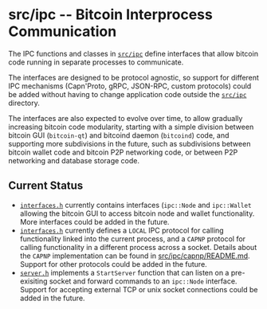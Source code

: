 src/ipc -- Bitcoin Interprocess Communication
=============================================

The IPC functions and classes in [`src/ipc`](.) define interfaces that allow
bitcoin code running in separate processes to communicate.

The interfaces are designed to be protocol agnostic, so support for different
IPC mechanisms (Capn'Proto, gRPC, JSON-RPC, custom protocols) could be added
without having to change application code outside the [`src/ipc`](.) directory.

The interfaces are also expected to evolve over time, to allow gradually
increasing bitcoin code modularity, starting with a simple division between
bitcoin GUI (`bitcoin-qt`) and bitcoind daemon (`bitcoind`) code, and
supporting more subdivisions in the future, such as subdivisions between
bitcoin wallet code and bitcoin P2P networking code, or between P2P networking
and database storage code.

Current Status
--------------

* [`interfaces.h`](interfaces.h) currently contains interfaces (`ipc::Node` and
  `ipc::Wallet` allowing the bitcoin GUI to access bitcoin node and wallet
  functionality. More interfaces could be added in the future.
* [`interfaces.h`](interfaces.h) currently defines a `LOCAL` IPC protocol for
  calling functionality linked into the current process, and a `CAPNP` protocol
  for calling functionality in a different process across a socket. Details
  about the `CAPNP` implementation can be found in
  [src/ipc/capnp/README.md](capnp/README.md). Support for other protocols
  could be added in the future.
* [`server.h`](server.h) implements a `StartServer` function that can listen
  on a pre-exisiting socket and forward commands to an `ipc::Node` interface.
  Support for accepting external TCP or unix socket connections could be added
  in the future.
